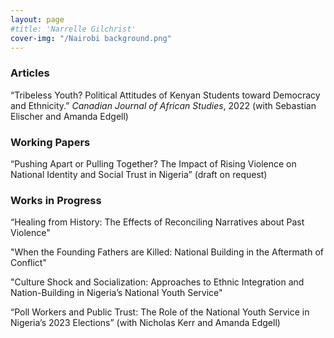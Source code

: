 ```yaml
---
layout: page
#title: 'Narrelle Gilchrist'
cover-img: "/Nairobi background.png"
---
```


### Articles

“Tribeless Youth? Political Attitudes of Kenyan Students toward Democracy and Ethnicity.” *Canadian Journal of African Studies*, 2022 (with Sebastian Elischer and Amanda Edgell)

### Working Papers

“Pushing Apart or Pulling Together? The Impact of Rising Violence on National Identity and Social Trust in Nigeria” (draft on request)

### Works in Progress

“Healing from History: The Effects of Reconciling Narratives about Past Violence"  

"When the Founding Fathers are Killed: National Building in the Aftermath of Conflict"  

"Culture Shock and Socialization: Approaches to Ethnic Integration and Nation-Building in Nigeria’s National Youth Service"  

“Poll Workers and Public Trust: The Role of the National Youth Service in Nigeria’s 2023 Elections” (with Nicholas Kerr and Amanda Edgell)
